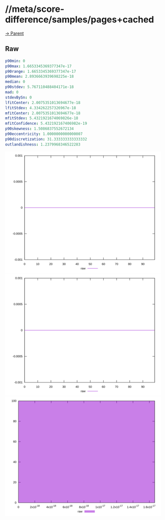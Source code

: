 
# //meta/score-difference/samples/pages+cached

[→ Parent](../..)


## Raw


```yaml
p90min: 0
p90max: 1.6653345369377347e-17
p90range: 1.6653345369377347e-17
p90mean: 2.8936663939698225e-18
median: 0
p90stdev: 5.767110488404171e-18
mad: 0
stdevBySn: 0
lfitCenter: 2.0075351013694677e-18
lfitStdev: 4.334262257326967e-18
mfitCenter: 2.0075351013694677e-18
mfitStdev: 5.4321921674069826e-18
mfitConfidence: 5.432192167406982e-19
p90skewness: 1.5086837552672134
p90eccentricity: 1.0000000000000007
p90discretization: 31.333333333333332
outlandishness: 1.2379968346522283

```

![PLOT: raw-values](./raw/values.svg)![PLOT: raw-sorted](./raw/sorted.svg)![PLOT: raw-histogram](./raw/histogram.svg)